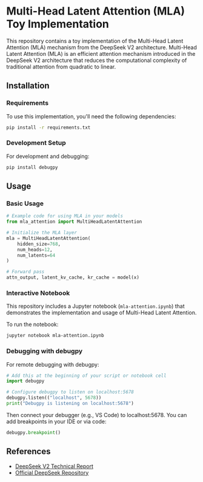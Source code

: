 # Multi-Head Latent Attention (MLA) Toy Implementation

This repository contains a toy implementation of the Multi-Head Latent Attention (MLA) mechanism from the DeepSeek V2 architecture. Multi-Head Latent Attention (MLA) is an efficient attention mechanism introduced in the DeepSeek V2 architecture that reduces the computational complexity of traditional attention from quadratic to linear.

## Installation

### Requirements

To use this implementation, you'll need the following dependencies:

```bash
pip install -r requirements.txt
```

### Development Setup

For development and debugging:

```bash
pip install debugpy
```

## Usage

### Basic Usage

```python
# Example code for using MLA in your models
from mla_attention import MultiHeadLatentAttention

# Initialize the MLA layer
mla = MultiHeadLatentAttention(
    hidden_size=768,
    num_heads=12,
    num_latents=64
)

# Forward pass
attn_output, latent_kv_cache, kr_cache = model(x)
```

### Interactive Notebook

This repository includes a Jupyter notebook (`mla-attention.ipynb`) that demonstrates the implementation and usage of Multi-Head Latent Attention. 

To run the notebook:

```bash
jupyter notebook mla-attention.ipynb
```

### Debugging with debugpy

For remote debugging with debugpy:

```python
# Add this at the beginning of your script or notebook cell
import debugpy

# Configure debugpy to listen on localhost:5678
debugpy.listen(("localhost", 5678))
print("Debugpy is listening on localhost:5678")
```

Then connect your debugger (e.g., VS Code) to localhost:5678. You can add breakpoints in your IDE or via code:

```python
debugpy.breakpoint()
```

## References

- [DeepSeek V2 Technical Report](https://arxiv.org/abs/2405.04434)
- [Official DeepSeek Repository](https://github.com/deepseek-ai/DeepSeek-V2)